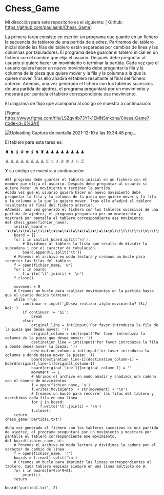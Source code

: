 # Chess_Game

Mi dirección para este repositorio es el siguiente: [ Github: https://github.com/paulaanb/Chess_Game]

La primera tarea consiste en escribir un programa que guarde en un fichero la secuencia de tableros de una partida de ajedrez. Partiremos del tablero inicial donde las filas del tablero están separadas por cambios de línea y las columnas por tabuladores.  El programa debe guardar el tablero inicial en un fichero con el nombre que elija el usuario. Después debe preguntar al usuario si quiere hacer un movimiento o terminar la partida. Cada vez que el usuario quiera hacer un nuevo movimiento debe preguntar la fila y la columna de la pieza que quiere mover y la fila y la columna a la que la quiere mover. Tras ello añadirá el tablero resultante al final del fichero anterior.  Además, una vez generado el fichero con los tableros sucesivos de una partida de ajedrez, el programa preguntará por un movimiento y mostrará por pantalla el tablero correspondiente ese movimiento.

El diagrama de flujo que acompaña al código se muestra a continuación:

[Figma: https://www.figma.com/file/LSZqv4b73Y1k1EMNSmkxns/Chess_Game?node-id=0%3A1]

![Uploading Captura de pantalla 2021-12-10 a las 19.34.48.png…]()

El tablero para esta tarea es:

♜	♞	♝	♛	♚	♝	♞	♜
♟	♟	♟	♟	♟	♟	♟	♟
							
							
							
							
♙	♙	♙	♙	♙	♙	♙	♙
♖	♘	♗	♕	♔	♗	♘	♖


Y su código se muestra a continuación:

```#La primera tarea consiste en escribir un programa que guarde en un fichero la secuencia de tableros de una partida de ajedrez. Partiremos del tablero inicial donde las filas del tablero están separadas por cambios de línea y las columnas por tabuladores.
#El programa debe guardar el tablero inicial en un fichero con el nombre que elija el usuario. Después debe preguntar al usuario si quiere hacer un movimiento o terminar la partida. 
#Cada vez que el usuario quiera hacer un nuevo movimiento debe preguntar la fila y la columna de la pieza que quiere mover y la fila y la columna a la que la quiere mover. Tras ello añadirá el tablero resultante al final del fichero anterior.
#Además, una vez generado el fichero con los tableros sucesivos de una partida de ajedrez, el programa preguntará por un movimiento y mostrará por pantalla el tablero correspondiente ese movimiento.
def chess_game(fichier_name):
    initial_board = '♜\t♞\t♝\t♛\t♚\t♝\t♞\t♜\n♟\t♟\t♟\t♟\t♟\t♟\t♟\t♟\n\t\t\t\t\t\t\t\n\t\t\t\t\t\t\t\n\t\t\t\t\t\t\t\n\t\t\t\t\t\t\t\n♙\t♙\t♙\t♙\t♙\t♙\t♙\t♙\n♖\t♘\t♗\t♕\t♔\t♗\t♘\t♖'
    board = []
    for i in initial_board.split('\n'):
        # Dividimos al tablero la lista que resulta de dividir la subcadena i por el caracter de tabulación.
        board.append(i.split('\t'))
    # Ponemos el archivo en modo lectura y creamos un bucle para recorrer las filas del tablero
    f = open(fichier_name, 'w')
    for i in board:
        f.write('\t'.join(i) + '\n')
    f.close()
    
    movement = 0
    # Creamos un bucle para realizar movimientos en la partida hasta que el usario decida terminar.
    while True:
        continuar = input('¿Desea realizar algún movimiento? (Si/ No):')
        if continuar != 'Si':
            break
        else:
            original_line = int(input('Por favor introduzca la fila de la pieza que desea mover: '))
            original_column = int(input('Por favor introduzca la columna de la pieza que desea mover: '))
            destination_line = int(input('Por favor introduzca la fila a donde desea mover la pieza: '))
            destination_column = int(input('or favor introduzca la columna a donde desea mover la pieza: '))
            board[destination_line-1][destination_column-1] = board[original_line-1][original_column-1]
            board[original_line-1][original_column-1] = ''
            movement += 1
            # Abrimos el archivo en modo añadir y añadimos una cadena con el número de movimientos
            f = open(fichier_name, 'a')
            f.write('Movimiento' + str(movement) + '\n')
            # Creamos un bucle para recorrer las filas del tablero y escribimos cada fila en una linea
            for i in board:
                f.write('\t'.join(i) + '\n')
            f.close()
    return
chess_game('partida1.txt')

#Una vez generado el fichero con los tableros sucesivos de una partida de ajedrez, el programa preguntará por un movimiento y mostrará por pantalla el tablero correspondiente ese movimiento.
def board(fichier_name, n):
    # Ponemos el archivo en modo lectura y dividimos la cadena por el caracter de cambio de línea.
    f = open(fichier_name, 'r')
    boards = f.read().split('\n')
    # Creamos un bucle para imprimir las lineas correspondientes al tablero. Cada tablero empieza siempre en una línea múltiplo de 9.
    for i in boards[n*9:n*9+8]:
        print(i)
    return

board('partida1.txt', 2)


